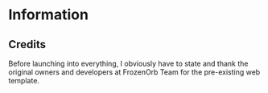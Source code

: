 # Information


## Credits
Before launching into everything, I obviously have to state and thank the original owners and developers at FrozenOrb Team for the pre-existing web template.
